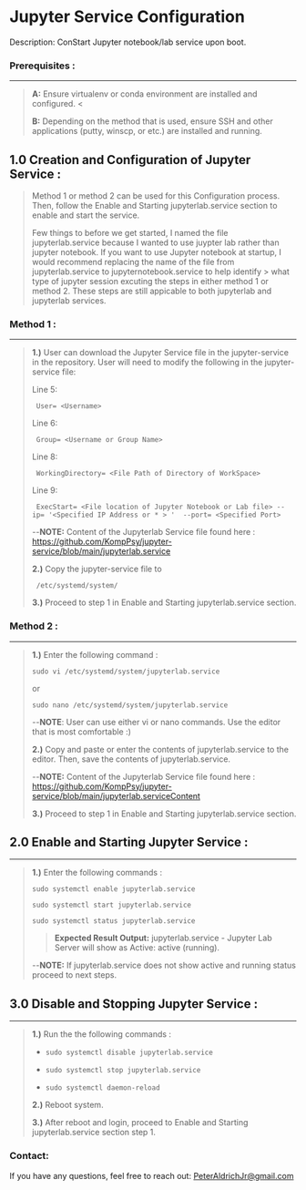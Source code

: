 # Jupyter Service Configuration
Description: ConStart Jupyter notebook/lab service upon boot.

### Prerequisites :
------------------
> **A:** Ensure virtualenv or conda environment are installed and configured. <
>
> **B:** Depending on the method that is used, ensure SSH and other applications (putty, winscp, or etc.) are installed and running. 
>

## 1.0 Creation and Configuration of Jupyter Service :
>Method 1 or method 2 can be used for this Configuration process. Then, follow the Enable and Starting jupyterlab.service section to enable and start the service.
>>
> Few things to before we get started, I named the file jupyterlab.service because I wanted to use juypter lab rather than jupyter notebook.
> If you want to use Jupyter notebook at startup, I would recommend replacing the name of the file from  jupyterlab.service to jupyternotebook.service to help identify > what type of jupyter session excuting the steps in either method 1 or method 2. These steps are still appicable to both jupyterlab and jupyterlab services.
>>
### Method 1 : 
---------
>>
> **1.)** User can download the Jupyter Service file in the jupyter-service in the repository. User will need to modify the following in the jupyter-service file:
>>
> Line 5:
>>
>      User= <Username>
>>
> Line 6:
>>
>      Group= <Username or Group Name>
>>
> Line 8:     
>>
>      WorkingDirectory= <File Path of Directory of WorkSpace>
>>
> Line 9:     
>>
>      ExecStart= <File location of Jupyter Notebook or Lab file> --ip= '<Specified IP Address or * > '  --port= <Specified Port>
>>
> --**NOTE:** Content of the Jupyterlab Service file found here : https://github.com/KompPsy/jupyter-service/blob/main/jupyterlab.service
>>
> **2.)** Copy the jupyter-service file to
>>
>      /etc/systemd/system/
>>
> **3.)** Proceed to step 1 in Enable and Starting jupyterlab.service section.
      
### Method 2 :
---------
>>
> **1.)** Enter the following command :
>>
>     sudo vi /etc/systemd/system/jupyterlab.service
>>
> or
>>
>     sudo nano /etc/systemd/system/jupyterlab.service 
>>
> --**NOTE**: User can use either vi or nano commands. Use the editor that is most comfortable :)
>> 
> **2.)** Copy and paste or enter the contents of jupyterlab.service to the editor. Then, save the contents of jupyterlab.service.
>>
> --**NOTE:** Content of the Jupyterlab Service file found here : https://github.com/KompPsy/jupyter-service/blob/main/jupyterlab.serviceContent
>>
> **3.)** Proceed to step 1 in Enable and Starting jupyterlab.service section.
      
## 2.0 Enable and Starting Jupyter Service :
---------------------------------------
> **1.)** Enter the following commands :
>>
>     sudo systemctl enable jupyterlab.service
>>
>     sudo systemctl start jupyterlab.service
>>
>     sudo systemctl status jupyterlab.service
>>
>> **__Expected Result Output:__** jupyterlab.service - Jupyter Lab Server will show as Active: active (running).
>> 
> --**NOTE:** If jupyterlab.service does not show active and running status proceed to next steps.
>>
## 3.0 Disable and Stopping Jupyter Service :
---------------------------------------
> **1.)** Run the the following commands :
>>
> -     sudo systemctl disable jupyterlab.service
> -     sudo systemctl stop jupyterlab.service
> -     sudo systemctl daemon-reload
>>
> **2.)** Reboot system.
>>
> **3.)** After reboot and login, proceed to Enable and Starting jupyterlab.service section step 1.
>>

      
### Contact:
If you have any questions, feel free to reach out:
      PeterAldrichJr@gmail.com


